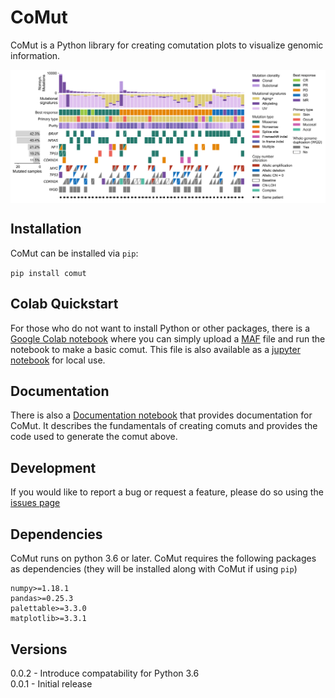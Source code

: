 # CoMut
CoMut is a Python library for creating comutation plots to visualize genomic information.

<p align="center">
<img align="center" src="examples/images/melanoma_comut.svg" width="1000"/>
</p>


## Installation

CoMut can be installed via `pip`:

`pip install comut`

## Colab Quickstart

For those who do not want to install Python or other packages, there is a [Google Colab notebook](https://colab.research.google.com/github/vanallenlab/comut/blob/master/examples/quickstart.ipynb) where you can simply upload a [MAF](https://software.broadinstitute.org/software/igv/MutationAnnotationFormat) file and run the notebook to make a basic comut. This file is also available as a [jupyter notebook](https://github.com/vanallenlab/comut/blob/master/examples/quickstart.ipynb) for local use. 

## Documentation

There is also a [Documentation notebook](https://github.com/vanallenlab/comut/blob/master/examples/documentation.ipynb) that provides documentation for CoMut. It describes the fundamentals of creating comuts and provides the code used to generate the comut above.

## Development

If you would like to report a bug or request a feature, please do so using the [issues page](https://github.com/vanallenlab/comut/issues)

## Dependencies

CoMut runs on python 3.6 or later. CoMut requires the following packages as dependencies (they will be installed along with CoMut if using `pip`)

```
numpy>=1.18.1
pandas>=0.25.3
palettable>=3.3.0
matplotlib>=3.3.1
```

## Versions

0.0.2 - Introduce compatability for Python 3.6  
0.0.1 - Initial release